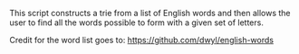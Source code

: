 This script constructs a trie from a list of English words and then allows the user to find all the words possible to form with a given set of letters. 

Credit for the word list goes to: https://github.com/dwyl/english-words
